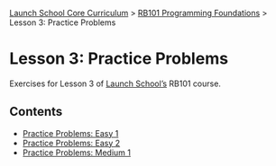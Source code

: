 [Launch School Core Curriculum](/README.md) >
[RB101 Programming Foundations](/rb101/rb101_notes.md) >
Lesson 3: Practice Problems

# Lesson 3: Practice Problems

Exercises for Lesson 3 of [Launch School’s](https://launchschool.com) RB101 course.

## Contents
* [Practice Problems: Easy 1](practice-problems-easy-1.md)
* [Practice Problems: Easy 2](practice-problems-easy-2.md)
* [Practice Problems: Medium 1](practice-problems-medium-1.md)
